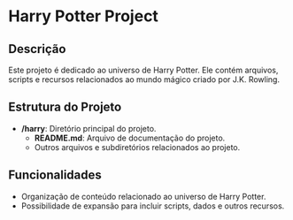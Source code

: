 # Harry Potter Project

## Descrição
Este projeto é dedicado ao universo de Harry Potter. Ele contém arquivos, scripts e recursos relacionados ao mundo mágico criado por J.K. Rowling.

## Estrutura do Projeto
- **/harry**: Diretório principal do projeto.
    - **README.md**: Arquivo de documentação do projeto.
    - Outros arquivos e subdiretórios relacionados ao projeto.

## Funcionalidades
- Organização de conteúdo relacionado ao universo de Harry Potter.
- Possibilidade de expansão para incluir scripts, dados e outros recursos.






